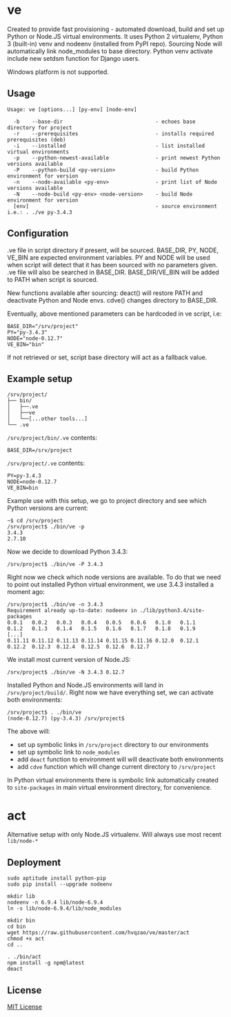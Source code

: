 # ve

Created to provide fast provisioning - automated download, build and set up Python or
Node.JS virtual environments. It uses Python 2 virtualenv, Python 3 (built-in) venv and
nodeenv (installed from PyPI repo). Sourcing Node will automatically link node_modules
to base directory. Python venv activate include new setdsm function for Django users.

Windows platform is not supported.

## Usage

```
Usage: ve [options...] [py-env] [node-env]

  -b    --base-dir                              - echoes base directory for project
  -r    --prerequisites                         - installs required prerequisites (deb)
  -i    --installed                             - list installed virtual environments
  -p    --python-newest-available               - print newest Python versions available
  -P    --python-build <py-version>             - build Python environment for version
  -n    --node-available <py-env>               - print list of Node versions available
  -N    --node-build <py-env> <node-version>    - build Node environment for version
  [env]                                         - source environment i.e.: . ./ve py-3.4.3
```

## Configuration

.ve file in script directory if present, will be sourced. BASE_DIR, PY, NODE,
VE_BIN are expected environment variables. PY and NODE will be used when script
will detect that it has been sourced with no parameters given. .ve file will
also be searched in BASE_DIR. BASE_DIR/VE_BIN will be added to PATH when script
is sourced.

New functions available after sourcing:
deact() will restore PATH and deactivate Python and Node envs.
cdve() changes directory to BASE_DIR.

Eventually, above mentioned parameters can be hardcoded in ve script, i.e: 

```
BASE_DIR="/srv/project"
PY="py-3.4.3"
NODE="node-0.12.7"
VE_BIN="bin"
```

If not retrieved or set, script base directory will act as a fallback value.

## Example setup

```
/srv/project/
├── bin/
│   ├──.ve
│   ├──ve
│   └──[...other tools...]
└── .ve
```

`/srv/project/bin/.ve` contents:
```
BASE_DIR=/srv/project
```

`/srv/project/.ve` contents:
```
PY=py-3.4.3
NODE=node-0.12.7
VE_BIN=bin
```

Example use with this setup, we go to project directory and see which Python versions
are current:
```
~$ cd /srv/project
/srv/project$ ./bin/ve -p
3.4.3
2.7.10
```

Now we decide to download Python 3.4.3:

```
/srv/project$ ./bin/ve -P 3.4.3
```

Right now we check which node versions are available. To do that we need to point out
installed Python virtual environment, we use 3.4.3 installed a moment ago:

```
/srv/project$ ./bin/ve -n 3.4.3
Requirement already up-to-date: nodeenv in ./lib/python3.4/site-packages
0.0.1   0.0.2   0.0.3   0.0.4   0.0.5   0.0.6   0.1.0   0.1.1
0.1.2   0.1.3   0.1.4   0.1.5   0.1.6   0.1.7   0.1.8   0.1.9
[...]
0.11.11 0.11.12 0.11.13 0.11.14 0.11.15 0.11.16 0.12.0  0.12.1
0.12.2  0.12.3  0.12.4  0.12.5  0.12.6  0.12.7
```

We install most current version of Node.JS:

```
/srv/project$ ./bin/ve -N 3.4.3 0.12.7
```

Installed Python and Node.JS environments will land in `/srv/project/build/`.
Right now we have everything set, we can activate both environments:

```
/srv/project$ . ./bin/ve
(node-0.12.7) (py-3.4.3) /srv/project$ 
```

The above will:
- set up symbolic links in `/srv/project` directory to our environments
- set up symbolic link to `node_modules`
- add `deact` function to environment will will deactivate both environments
- add `cdve` function which will change current directory to `/srv/project`

In Python virtual environments there is symbolic link automatically created
to `site-packages` in main virtual environment directory, for convenience.

# act

Alternative setup with only Node.JS virtualenv. Will always use most recent `lib/node-*`

## Deployment

```
sudo aptitude install python-pip
sudo pip install --upgrade nodeenv

mkdir lib
nodeenv -n 6.9.4 lib/node-6.9.4
ln -s lib/node-6.9.4/lib/node_modules

mkdir bin
cd bin
wget https://raw.githubusercontent.com/hvqzao/ve/master/act
chmod +x act
cd ..

. ./bin/act
npm install -g npm@latest
deact
```

## License

[MIT License](LICENSE)
